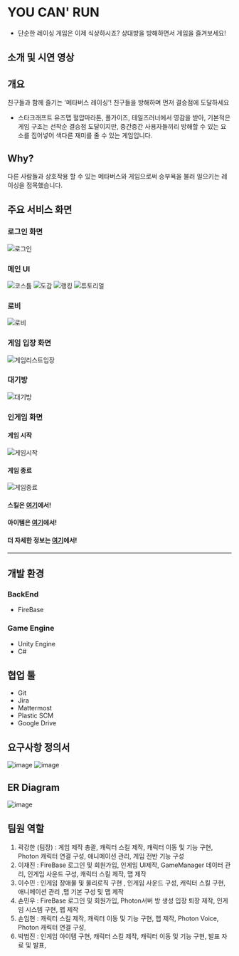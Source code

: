 # YOU CAN' RUN
- 단순한 레이싱 게임은 이제 식상하시죠? 상대방을 방해하면서 게임을 즐겨보세요!

## 소개 및 시연 영상

## 개요
친구들과 함께 즐기는 '메타버스 레이싱'! 친구들을 방해하며 먼저 결승점에 도달하세요
 - 스타크래프트 유즈맵 혈압마라톤, 폴가이즈, 테일즈러너에서 영감을 받아, 기본적은 게임 구조는 선착순 결승점 도달이지만, 중간중간 사용자들끼리 방해할 수 있는 요소를 집어넣어 색다른 재미를 줄 수 있는 게임입니다.

## Why?
다른 사람들과 상호작용 할 수 있는 메타버스와 게임으로써 승부욕을 불러 일으키는 레이싱을 접목했습니다.

## 주요 서비스 화면

### 로그인 화면
![로그인](https://github.com/ImhyeonSon/YouCanRun/blob/master/%EC%82%B0%EC%B6%9C%EB%AC%BC/InGameGif/%EB%A1%9C%EA%B7%B8%EC%9D%B8.gif)
### 메인 UI
![코스튬](https://github.com/ImhyeonSon/YouCanRun/blob/master/%EC%82%B0%EC%B6%9C%EB%AC%BC/InGameGif/%EC%BD%94%EC%8A%A4%ED%8A%AC.gif)
![도감](https://github.com/ImhyeonSon/YouCanRun/blob/master/%EC%82%B0%EC%B6%9C%EB%AC%BC/InGameGif/%EB%8F%84%EA%B0%90.gif)
![랭킹](https://github.com/ImhyeonSon/YouCanRun/blob/master/%EC%82%B0%EC%B6%9C%EB%AC%BC/InGameGif/%EB%9E%AD%ED%82%B9.gif)
![튜토리얼](https://github.com/ImhyeonSon/YouCanRun/blob/master/%EC%82%B0%EC%B6%9C%EB%AC%BC/InGameGif/%ED%8A%9C%ED%86%A0%EB%A6%AC%EC%96%BC.gif)
### 로비
![로비](https://github.com/ImhyeonSon/YouCanRun/blob/master/%EC%82%B0%EC%B6%9C%EB%AC%BC/InGameGif/%EB%A1%9C%EB%B9%84.gif)
### 게임 입장 화면
![게임리스트입장](https://github.com/ImhyeonSon/YouCanRun/blob/master/%EC%82%B0%EC%B6%9C%EB%AC%BC/InGameGif/%EA%B2%8C%EC%9E%84%EB%A6%AC%EC%8A%A4%ED%8A%B8%EC%9E%85%EC%9E%A5.gif)
### 대기방
![대기방](https://github.com/ImhyeonSon/YouCanRun/blob/master/%EC%82%B0%EC%B6%9C%EB%AC%BC/InGameGif/%EC%9E%85%EC%9E%A5%EB%B0%8F%EB%A0%88%EB%94%94.gif)
### 인게임 화면
#### 게임 시작
![게임시작](https://github.com/ImhyeonSon/YouCanRun/blob/master/%EC%82%B0%EC%B6%9C%EB%AC%BC/InGameGif/%EA%B2%8C%EC%9E%84%EC%8B%9C%EC%9E%91.gif)
#### 게임 종료
![게임종료](https://github.com/ImhyeonSon/YouCanRun/blob/master/%EC%82%B0%EC%B6%9C%EB%AC%BC/InGameGif/%EA%B2%8C%EC%9E%84%EB%81%9D.gif)
#### 스킬은 [여기](https://github.com/ImhyeonSon/YouCanRun/blob/master/%EC%82%B0%EC%B6%9C%EB%AC%BC/Skills.md)에서!
#### 아이템은 [여기](https://github.com/ImhyeonSon/YouCanRun/blob/master/%EC%82%B0%EC%B6%9C%EB%AC%BC/Item.md)에서!

#### 더 자세한 정보는 [여기](https://lab.ssafy.com/s09-metaverse-game-sub2/S09P22C101/-/tree/master/%EC%82%B0%EC%B6%9C%EB%AC%BC)에서!

---

## 개발 환경
### BackEnd
- FireBase
### Game Engine
- Unity Engine
- C#

## 협업 툴
- Git
- Jira
- Mattermost
- Plastic SCM
- Google Drive

## 요구사항 정의서
![image](/uploads/34b62a1344a6d581fe783033f6cfc1e1/image.png)
![image](/uploads/535b1ca6f06369a384e04826bceb0f17/image.png)

## ER Diagram
![image](/uploads/ec0b12d45179b250f5811e79a63afa76/image.png)

## 팀원 역할
1. 곽강한 (팀장) : 게임 제작 총괄, 캐릭터 스킬 제작, 캐릭터 이동 및 기능 구현, Photon 캐릭터 연결 구성, 애니메이션 관리, 게임 전반 기능 구성
2. 이재진 : FireBase 로그인 및 회원가입, 인게임 UI제작, GameManager 데이터 관리, 인게임 사운드 구성, 캐릭터 스킬 제작, 맵 제작
3. 이수민 : 인게임 장애물 및 물리로직 구현 , 인게임 사운드 구성, 캐릭터 스킬 구현, 애니메이션 관리 ,맵 기본 구성 및 맵 제작 
4. 손민우 : FireBase 로그인 및 회원가입, Photon서버 방 생성 입장 퇴장 제작, 인게임 시스템 구현, 맵 제작
5. 손임현 : 캐릭터 스킬 제작, 캐릭터 이동 및 기능 구현, 맵 제작, Photon Voice, Photon 캐릭터 연결 구성,
6. 박범진 : 인게임 아이템 구현, 캐릭터 스킬 제작, 캐릭터 이동 및 기능 구현, 발표 자료 및 발표, 
